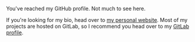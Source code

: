 You've reached my GitHub profile. Not much to see here.

If you're looking for my bio, head over to [my personal website][website]. Most of my projects are hosted on GitLab, so I recommend you head over to my [GitLab profile][gitlab]. 

[website]: https://iansmcb.gq
[gitlab]: https://gitlab.com/ian-s-mcb
